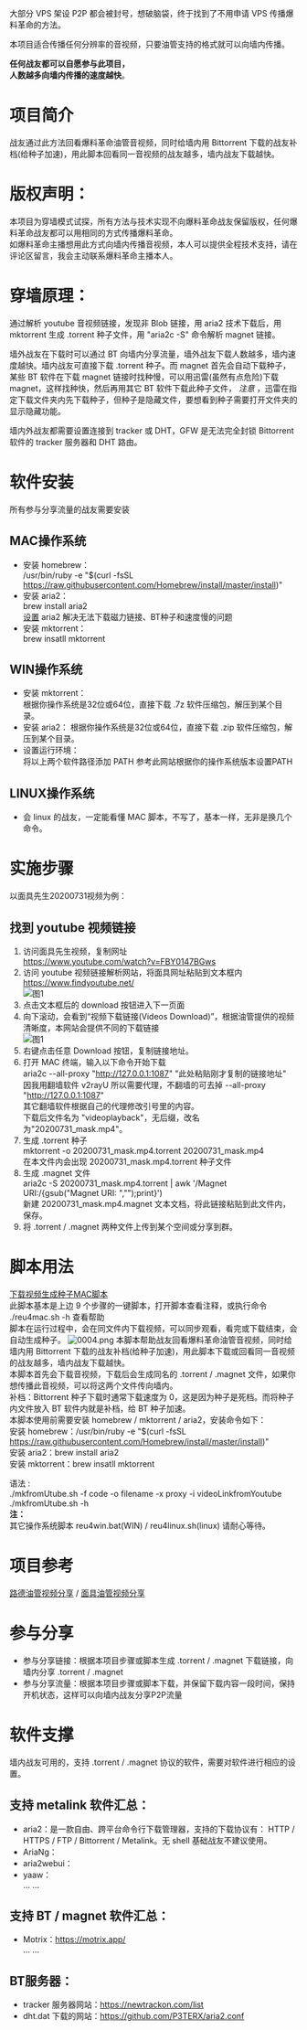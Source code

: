大部分 VPS 架设 P2P 都会被封号，想破脑袋，终于找到了不用申请 VPS 传播爆料革命的方法。  

本项目适合传播任何分辨率的音视频，只要油管支持的格式就可以向墙内传播。  
  
**任何战友都可以自愿参与此项目，  
人数越多向墙内传播的速度越快**。  

# 项目简介  
战友通过此方法回看爆料革命油管音视频，同时给墙内用 Bittorrent 下载的战友补档(给种子加速)，用此脚本回看同一音视频的战友越多，墙内战友下载越快。  

# 版权声明：
本项目为穿墙模式试探，所有方法与技术实现不向爆料革命战友保留版权，任何爆料革命战友都可以用相同的方式传播爆料革命。  
如爆料革命主播想用此方式向墙内传播音视频，本人可以提供全程技术支持，请在评论区留言，我会主动联系爆料革命主播本人。  

# 穿墙原理：
通过解析 youtube 音视频链接，发现非 Blob 链接，用 aria2 技术下载后，用 mktorrent 生成 .torrent 种子文件，用 "aria2c -S" 命令解析 magnet 链接。  

墙外战友在下载时可以通过 BT 向墙内分享流量，墙外战友下载人数越多，墙内速度越快。墙内战友可直接下载 .torrent 种子。而 magnet 首先会自动下载种子，某些 BT 软件在下载 magnet 链接时找种慢，可以用迅雷(虽然有点危险)下载 magnet，这样找种快，然后再用其它 BT 软件下载此种子文件， *注意* ，迅雷在指定下载文件夹内先下载种子，但种子是隐藏文件，要想看到种子需要打开文件夹的显示隐藏功能。  

墙内外战友都需要设置连接到 tracker 或 DHT，GFW 是无法完全封锁 Bittorrent 软件的 tracker 服务器和 DHT 路由。  

# 软件安装  
所有参与分享流量的战友需要安装  
## MAC操作系统
- 安装 homebrew：  
/usr/bin/ruby -e "$(curl -fsSL https://raw.githubusercontent.com/Homebrew/install/master/install)"  
- 安装 aria2：  
brew install aria2  
[设置](setaria2.md) aria2 解决无法下载磁力链接、BT种子和速度慢的问题  
- 安装 mktorrent：  
brew insatll mktorrent  

## WIN操作系统  
- 安装 mktorrent：  
根据你操作系统是32位或64位，直接下载 .7z 软件压缩包，解压到某个目录。  
- 安装 aria2：
根据你操作系统是32位或64位，直接下载 .zip 软件压缩包，解压到某个目录。  
- 设置运行环境：  
将以上两个软件路径添加 PATH 参考此网站根据你的操作系统版本设置PATH  

## LINUX操作系统
- 会 linux 的战友，一定能看懂 MAC 脚本，不写了，基本一样，无非是换几个命令。  

# 实施步骤  
以面具先生20200731视频为例：  
## 找到 youtube 视频链接  
1. 访问面具先生视频，复制网址  
https://www.youtube.com/watch?v=FBY0147BGws  
2. 访问 youtube 视频链接解析网站，将面具网址粘贴到文本框内  
https://www.findyoutube.net/  
![图1](0001.png)  
3. 点击文本框后的 download 按钮进入下一页面  
4. 向下滚动，会看到“视频下载链接(Videos Download)”，根据油管提供的视频清晰度，本网站会提供不同的下载链接  
![图1](0002.png)  
5. 右键点击任意 Download 按钮，复制链接地址。  
6. 打开 MAC 终端，输入以下命令开始下载  
aria2c --all-proxy "http://127.0.0.1:1087" "此处粘贴刚才复制的链接地址"  
因我用翻墙软件 v2rayU 所以需要代理，不翻墙的可去掉 --all-proxy "http://127.0.0.1:1087"  
其它翻墙软件根据自己的代理修改引号里的内容。  
下载后文件名为 "videoplayback"，无后缀，改名为"20200731_mask.mp4"。
7. 生成 .torrent 种子  
mktorrent -o 20200731_mask.mp4.torrent 20200731_mask.mp4  
在本文件内会出现 20200731_mask.mp4.torrent 种子文件  
8. 生成 .magnet 文件  
aria2c -S 20200731_mask.mp4.torrent | awk '/Magnet URI:/{gsub("Magnet URI: ","");print}')  
新建 20200731_mask.mp4.magnet 文本文档，将此链接粘贴到此文件内，保存。  
9. 将 .torrent / .magnet 两种文件上传到某个空间或分享到群。

# 脚本用法  
[下载视频生成种子MAC脚本](reu4mac.sh)  
此脚本基本是上边 9 个步骤的一键脚本，打开脚本查看注释，或执行命令 ./reu4mac.sh -h 查看帮助  
脚本在运行过程中，会在同文件内下载视频，可以同步观看，看完或下载结束，会自动生成种子。
![0004.png](0004.png)
本脚本帮助战友回看爆料革命油管音视频，同时给墙内用 Bittorrent 下载的战友补档(给种子加速)，用此脚本下载或回看同一音视频的战友越多，墙内战友下载越快。  
本脚本首先会下载音视频，下载后会生成同名的 .torrent / .magnet 文件，如果你想传播此音视频，可以将这两个文件传向墙内。  
补档：Bittorrent 种子下载时通常下载速度为 0，这是因为种子是死档。而将种子内文件放入 BT 软件内就是补档，给 BT 种子加速。  
本脚本使用前需要安装 homebrew / mktorrent / aria2，安装命令如下：  
安装 homebrew：/usr/bin/ruby -e "\$(curl -fsSL https://raw.githubusercontent.com/Homebrew/install/master/install)"  
安装 aria2：brew install aria2  
安装 mktorrent：brew insatll mktorrent  

语法 :  
    ./mkfromUtube.sh -f code -o filename -x proxy -i videoLinkfromYoutube  
    ./mkfromUtube.sh -h  
**注：**  
其它操作系统脚本 reu4win.bat(WIN) / reu4linux.sh(linux) 请耐心等待。  

# 项目参考  
[路德油管视频分享](https://github.com/baoliaogeming2020/lude) / [面具油管视频分享](https://github.com/baoliaogeming2020/mask)  

# 参与分享  
- 参与分享链接：根据本项目步骤或脚本生成 .torrent / .magnet 下载链接，向墙内分享 .torrent / .magnet  
- 参与分享流量：根据本项目步骤或脚本下载，并保留下载内容一段时间，保持开机状态，这样可以向墙内战友分享P2P流量

# 软件支撑   
墙内战友可用的，支持 .torrent / .magnet 协议的软件，需要对软件进行相应的设置。  
## 支持 metalink 软件汇总：  
- aria2：是一款自由、跨平台命令行下载管理器，支持的下载协议有： HTTP / HTTPS / FTP / Bittorrent / Metalink。无 shell 基础战友不建议使用。  
- AriaNg：  
- aria2webui：  
- yaaw：  
... ...  

## 支持 BT / magnet 软件汇总：
- Motrix：https://motrix.app/  
... ...  

## BT服务器：
- tracker 服务器网站：https://newtrackon.com/list  
- dht.dat 下载的网站：https://github.com/P3TERX/aria2.conf  
